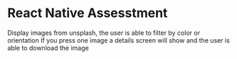# React Native Assesstment

Display images from unsplash, the user is able to filter by color or orientation
If you press one image a details screen will show and the user is able to download the image
